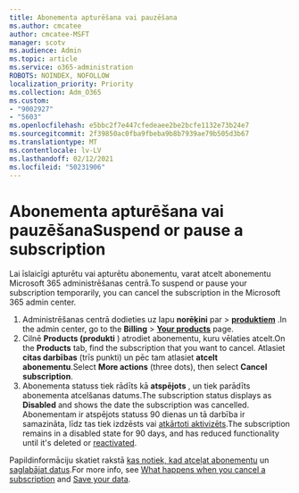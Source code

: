 ```yaml
---
title: Abonementa apturēšana vai pauzēšana
ms.author: cmcatee
author: cmcatee-MSFT
manager: scotv
ms.audience: Admin
ms.topic: article
ms.service: o365-administration
ROBOTS: NOINDEX, NOFOLLOW
localization_priority: Priority
ms.collection: Adm_O365
ms.custom:
- "9002927"
- "5603"
ms.openlocfilehash: e5bbc2f7e447cfedeaee2be2bcfe1132e73b24e7
ms.sourcegitcommit: 2f39850ac0fba9fbeba9b8b7939ae79b505d3b67
ms.translationtype: MT
ms.contentlocale: lv-LV
ms.lasthandoff: 02/12/2021
ms.locfileid: "50231906"
---
```

# <a name="suspend-or-pause-a-subscription"></a><span data-ttu-id="7ec9f-102">Abonementa apturēšana vai pauzēšana</span><span class="sxs-lookup"><span data-stu-id="7ec9f-102">Suspend or pause a subscription</span></span>

<span data-ttu-id="7ec9f-103">Lai īslaicīgi apturētu vai apturētu abonementu, varat atcelt abonementu Microsoft 365 administrēšanas centrā.</span><span class="sxs-lookup"><span data-stu-id="7ec9f-103">To suspend or pause your subscription temporarily, you can cancel the subscription in the Microsoft 365 admin center.</span></span>

1. <span data-ttu-id="7ec9f-104">Administrēšanas centrā dodieties uz lapu **norēķini** par  >  **[produktiem](https://go.microsoft.com/fwlink/p/?linkid=842054)** .</span><span class="sxs-lookup"><span data-stu-id="7ec9f-104">In the admin center, go to the **Billing** > **[Your products](https://go.microsoft.com/fwlink/p/?linkid=842054)** page.</span></span>
2. <span data-ttu-id="7ec9f-105">Cilnē **Products (produkti** ) atrodiet abonementu, kuru vēlaties atcelt.</span><span class="sxs-lookup"><span data-stu-id="7ec9f-105">On the **Products** tab, find the subscription that you want to cancel.</span></span> <span data-ttu-id="7ec9f-106">Atlasiet **citas darbības** (trīs punkti) un pēc tam atlasiet **atcelt abonementu**.</span><span class="sxs-lookup"><span data-stu-id="7ec9f-106">Select **More actions** (three dots), then select **Cancel subscription**.</span></span>
3. <span data-ttu-id="7ec9f-107">Abonementa statuss tiek rādīts kā **atspējots** , un tiek parādīts abonementa atcelšanas datums.</span><span class="sxs-lookup"><span data-stu-id="7ec9f-107">The subscription status displays as **Disabled** and shows the date the subscription was cancelled.</span></span> <span data-ttu-id="7ec9f-108">Abonementam ir atspējots statuss 90 dienas un tā darbība ir samazināta, līdz tas tiek izdzēsts vai [atkārtoti aktivizēts](https://docs.microsoft.com/microsoft-365/commerce/subscriptions/reactivate-your-subscription).</span><span class="sxs-lookup"><span data-stu-id="7ec9f-108">The subscription remains in a disabled state for 90 days, and has reduced functionality until it's deleted or [reactivated](https://docs.microsoft.com/microsoft-365/commerce/subscriptions/reactivate-your-subscription).</span></span>

<span data-ttu-id="7ec9f-109">Papildinformāciju skatiet rakstā [kas notiek, kad atceļat abonementu](https://docs.microsoft.com/microsoft-365/commerce/subscriptions/cancel-your-subscription#what-happens-when-you-cancel-a-subscription) un [saglabājat datus](https://docs.microsoft.com/microsoft-365/commerce/subscriptions/cancel-your-subscription#save-your-data).</span><span class="sxs-lookup"><span data-stu-id="7ec9f-109">For more info, see [What happens when you cancel a subscription](https://docs.microsoft.com/microsoft-365/commerce/subscriptions/cancel-your-subscription#what-happens-when-you-cancel-a-subscription) and [Save your data](https://docs.microsoft.com/microsoft-365/commerce/subscriptions/cancel-your-subscription#save-your-data).</span></span>
